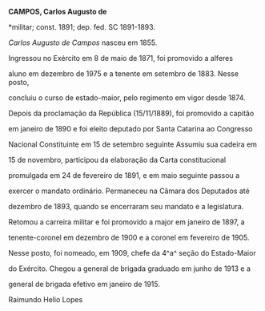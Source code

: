 **CAMPOS, Carlos Augusto de**



\*militar; const. 1891; dep. fed. SC 1891-1893.



*Carlos Augusto de Campos* nasceu em 1855.



Ingressou no Exército em 8 de maio de 1871, foi promovido a alferes

aluno em dezembro de 1975 e a tenente em setembro de 1883. Nesse posto,

concluiu o curso de estado-maior, pelo regimento em vigor desde 1874.



Depois da proclamação da República (15/11/1889), foi promovido a capitão

em janeiro de 1890 e foi eleito deputado por Santa Catarina ao Congresso

Nacional Constituinte em 15 de setembro seguinte Assumiu sua cadeira em

15 de novembro, participou da elaboração da Carta constitucional

promulgada em 24 de fevereiro de 1891, e em maio seguinte passou a

exercer o mandato ordinário. Permaneceu na Câmara dos Deputados até

dezembro de 1893, quando se encerraram seu mandato e a legislatura.



Retomou a carreira militar e foi promovido a major em janeiro de 1897, a

tenente-coronel em dezembro de 1900 e a coronel em fevereiro de 1905.

Nesse posto, foi nomeado, em 1909, chefe da 4^a^ seção do Estado-Maior

do Exército. Chegou a general de brigada graduado em junho de 1913 e a

general de brigada efetivo em janeiro de 1915.



Raimundo Helio Lopes



